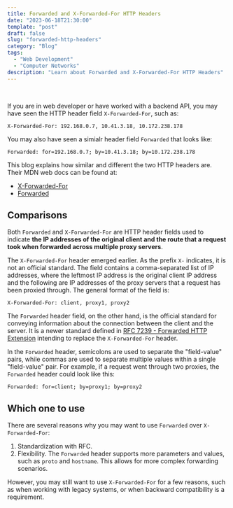 ```yaml
---
title: Forwarded and X-Forwarded-For HTTP Headers
date: "2023-06-18T21:30:00"
template: "post"
draft: false
slug: "forwarded-http-headers"
category: "Blog"
tags:
  - "Web Development"
  - "Computer Networks"
description: "Learn about Forwarded and X-Forwarded-For HTTP Headers"
---
```


<br>

If you are in web developer or have worked with a backend API, you may have seen the HTTP header field `X-Forwarded-For`, such as:

```
X-Forwarded-For: 192.168.0.7, 10.41.3.18, 10.172.238.178
```

You may also have seen a simialr header field `Forwarded` that looks like:

```
Forwarded: for=192.168.0.7; by=10.41.3.18; by=10.172.238.178
```

This blog explains how similar and different the two HTTP headers are. Their MDN web docs can be found at:

* [X-Forwarded-For](https://developer.mozilla.org/en-US/docs/Web/HTTP/Headers/X-Forwarded-For)
* [Forwarded](https://developer.mozilla.org/en-US/docs/Web/HTTP/Headers/Forwarded)

## Comparisons

Both `Forwarded` and `X-Forwarded-For` are HTTP header fields used to indicate **the IP addresses of the original client and the route that a request took when forwarded across multiple proxy servers**. 

The `X-Forwarded-For` header emerged earlier. As the prefix `X-` indicates, it is not an official standard. The field contains a comma-separated list of IP addresses, where the leftmost IP address is the original client IP address and the following are IP addresses of the proxy servers that a request has been proxied through. The general format of the field is:

```
X-Forwarded-For: client, proxy1, proxy2
```

The `Forwarded` header field, on the other hand, is the official standard for conveying information about the connection between the client and the server. It is a newer standard defined in [RFC 7239 - Forwarded HTTP Extension](https://datatracker.ietf.org/doc/html/rfc7239) intending to replace the `X-Forwarded-For` header. 

In the `Forwarded` header, semicolons are used to separate the "field-value" pairs, while commas are used to separate multiple values within a single "field-value" pair.
For example, if a request went through two proxies, the `Forwarded` header could look like this:

```
Forwarded: for=client; by=proxy1; by=proxy2
```

## Which one to use

There are several reasons why you may want to use `Forwarded` over `X-Forwarded-For`: 

1. Standardization with RFC.
2. Flexibility. The `Forwarded` header supports more parameters and values, such as `proto` and `hostname`. This allows for more complex forwarding scenarios.

However, you may still want to use `X-Forwarded-For` for a few reasons, such as when working with legacy systems, or when backward compatibility is a requirement.

<br>
